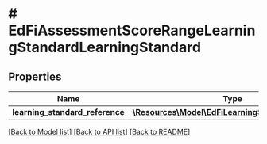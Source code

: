 # # EdFiAssessmentScoreRangeLearningStandardLearningStandard

## Properties

Name | Type | Description | Notes
------------ | ------------- | ------------- | -------------
**learning_standard_reference** | [**\Resources\Model\EdFiLearningStandardReference**](EdFiLearningStandardReference.md) |  |

[[Back to Model list]](../../README.md#models) [[Back to API list]](../../README.md#endpoints) [[Back to README]](../../README.md)
